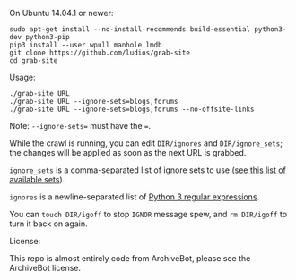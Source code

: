On Ubuntu 14.04.1 or newer:

```
sudo apt-get install --no-install-recommends build-essential python3-dev python3-pip
pip3 install --user wpull manhole lmdb
git clone https://github.com/ludios/grab-site
cd grab-site
```

Usage:

```
./grab-site URL
./grab-site URL --ignore-sets=blogs,forums
./grab-site URL --ignore-sets=blogs,forums --no-offsite-links
```

Note: `--ignore-sets=` must have the `=`.

While the crawl is running, you can edit `DIR/ignores` and `DIR/ignore_sets`; the
changes will be applied as soon as the next URL is grabbed.

`ignore_sets` is a comma-separated list of ignore sets to use
([see this list of available sets](https://github.com/ArchiveTeam/ArchiveBot/tree/master/db/ignore_patterns)).

`ignores` is a newline-separated list of [Python 3 regular expressions](http://pythex.org/).

You can `touch DIR/igoff` to stop `IGNOR` message spew, and `rm DIR/igoff`
to turn it back on again.

License:

This repo is almost entirely code from ArchiveBot, please see the ArchiveBot license.
